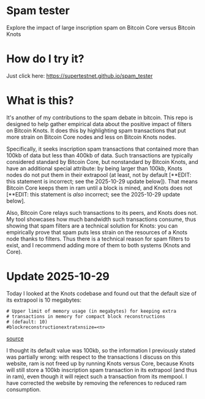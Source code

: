 # Spam tester
Explore the impact of large inscription spam on Bitcoin Core versus Bitcoin Knots

# How do I try it?
Just click here: https://supertestnet.github.io/spam_tester

# What is this?
It's another of my contributions to the spam debate in bitcoin. This repo is designed to help gather empirical data about the positive impact of filters on Bitcoin Knots. It does this by highlighting spam transactions that put more strain on Bitcoin Core nodes and less on Bitcoin Knots nodes.

Specifically, it seeks inscription spam transactions that contained more than 100kb of data but less than 400kb of data. Such transactions are typically considered standard by Bitcoin Core, but nonstandard by Bitcoin Knots, and have an additional special attribute: by being larger than 100kb, Knots nodes do not put them in their extrapool (at least, not by default \[\*\*EDIT: this statement is incorrect; see the 2025-10-29 update below\]). That means Bitcoin Core keeps them in ram until a block is mined, and Knots does not \[\*\*EDIT: this statement is *also* incorrect; see the 2025-10-29 update below\].

Also, Bitcoin Core relays such transactions to its peers, and Knots does not. My tool showcases how much bandwidth such transactions consume, thus showing that spam filters are a technical solution for Knots: you can empirically prove that spam puts less strain on the resources of a Knots node thanks to filters. Thus there is a technical reason for spam filters to exist, and I recommend adding more of them to both systems (Knots and Core).

# Update 2025-10-29

Today I looked at the Knots codebase and found out that the default size of its extrapool is 10 megabytes:

```
# Upper limit of memory usage (in megabytes) for keeping extra
# transactions in memory for compact block reconstructions
# (default: 10)
#blockreconstructionextratxnsize=<n>
```

[source](https://github.com/bitcoinknots/bitcoin/blob/29.x-knots/share/examples/bitcoin.conf)

I thought its default value was 100kb, so the information I previously stated was partially wrong: with respect to the transactions I discuss on this website, ram is not freed up by running Knots versus Core, because Knots will still store a 100kb inscription spam transaction in its extrapool (and thus in ram), even though it will reject such a transaction from its mempool. I have corrected the website by removing the references to reduced ram consumption.
